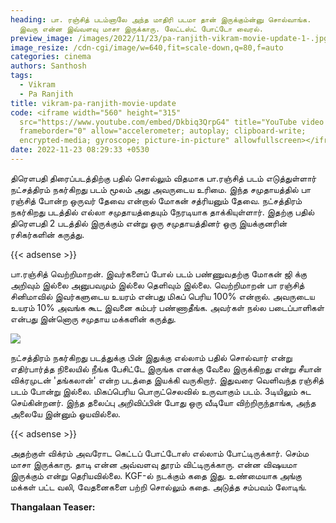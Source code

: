 ```yaml
---
heading: பா. ரஞ்சித் படம்னாலே அந்த மாதிரி படமா தான் இருக்கும்ன்னு சொல்வாங்க.
  இவரு என்ன இவ்வளவு மாசா இருக்காரு. லேட்டஸ்ட் போட்டோ வைரல்.
preview_image: /images/2022/11/23/pa-ranjith-vikram-movie-update-1-.jpg
image_resize: /cdn-cgi/image/w=640,fit=scale-down,q=80,f=auto
categories: cinema
authors: Santhosh
tags:
  - Vikram
  - Pa Ranjith
title: vikram-pa-ranjith-movie-update
code: <iframe width="560" height="315"
  src="https://www.youtube.com/embed/Dkbiq3QrpG4" title="YouTube video player"
  frameborder="0" allow="accelerometer; autoplay; clipboard-write;
  encrypted-media; gyroscope; picture-in-picture" allowfullscreen></iframe>
date: 2022-11-23 08:29:33 +0530
---
```

திரௌபதி திரைப்படத்திற்கு பதில் சொல்லும் விதமாக பா.ரஞ்சித் படம் எடுத்துள்ளார் நட்சத்திரம் நகர்கிறது படம் மூலம் அது அவருடைய உரிமை. இந்த சமுதாயத்தில் பா ரஞ்சித் போன்ற ஒருவர் தேவை என்றால் மோகன் சத்ரியனும் தேவை. நட்சத்திரம் நகர்கிறது படத்தில் எல்லா சமுதாயத்தையும் நேரடியாக தாக்கியுள்ளார். இதற்கு பதில் திரௌபதி 2 படத்தில் இருக்கும் என்று ஒரு சமுதாயத்தினர் ஒரு இயக்குனரின் ரசிகர்களின் கருத்து.

{{< adsense >}}

பா.ரஞ்சித் வெற்றிமாறன். இவர்களைப் போல் படம் பண்ணுவதற்கு மோகன் ஜி க்கு அறிவும் இல்லை அனுபவமும் இல்லை தெளிவும் இல்லை. வெற்றிமாறன் பா ரஞ்சித் சினிமாவில் இவர்களுடைய உயரம் என்பது மிகப் பெரிய 100% என்றால். அவருடைய உயரம் 10% அவங்க கூட இவனை கம்பர் பண்ணாதீங்க. அவர்கள் நல்ல படைப்பாளிகள் என்பது இன்னொரு சமுதாய மக்களின் கருத்து.

![](/images/2022/11/23/pa-ranjith-vikram-movie-update-2-.jpg)

நட்சத்திரம் நகர்கிறது படத்துக்கு பின் இதுக்கு எல்லாம் பதில் சொல்வார் என்று எதிர்பார்த்த நிலையில் நீங்க பேசிட்டே இருங்க எனக்கு வேலை இருக்கிறது என்று சீயான் விக்ரமுடன் 'தங்கலான்' என்ற படத்தை இயக்கி வருகிறார். இதுவரை வெளிவந்த ரஞ்சித் படம் போன்று இல்லை. மிகப்பெரிய பொருட்செலவில் உருவாகும் படம். 3டியிலும் சுட செய்கின்றனர். இந்த தலைப்பு அறிவிப்பின் போது ஒரு வீடியோ விற்றிருந்தாங்க, அந்த அலையே இன்னும் ஓயவில்லை.

{{< adsense >}}

அதற்குள் விக்ரம் அவரோட கெட்டப் போட்டோஸ் எல்லாம் போட்டிருக்கார். செம்ம மாசா இருக்காரு. தாடி என்ன அவ்வளவு தூரம் விட்டிருக்காரு. என்ன விஷயமா இருக்கும் என்று தெரியவில்லை. KGF-ல் நடக்கும் கதை இது. உண்மையாக அங்கு மக்கள் பட்ட வலி, வேதனைகளை பற்றி சொல்லும் கதை. அடுத்த சம்பவம் லோடிங். 

**T﻿hangalaan Teaser:**